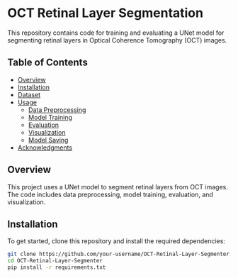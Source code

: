 # OCT Retinal Layer Segmentation

This repository contains code for training and evaluating a UNet model for segmenting retinal layers in Optical Coherence Tomography (OCT) images.

## Table of Contents

- [Overview](#overview)
- [Installation](#installation)
- [Dataset](#dataset)
- [Usage](#usage)
  - [Data Preprocessing](#data-preprocessing)
  - [Model Training](#model-training)
  - [Evaluation](#evaluation)
  - [Visualization](#visualization)
  - [Model Saving](#model-saving)
- [Acknowledgments](#acknowledgments)

## Overview

This project uses a UNet model to segment retinal layers from OCT images. The code includes data preprocessing, model training, evaluation, and visualization.

## Installation

To get started, clone this repository and install the required dependencies:

```bash
git clone https://github.com/your-username/OCT-Retinal-Layer-Segmenter.git
cd OCT-Retinal-Layer-Segmenter
pip install -r requirements.txt

